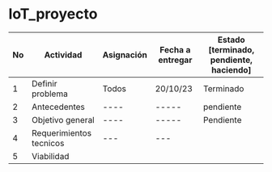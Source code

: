 # IoT_proyecto

| No | Actividad | Asignación | Fecha a entregar | Estado [terminado, pendiente, haciendo] |
|---|-----------|------------|-------------|------------------|
| 1  | Definir problema | Todos | 20/10/23 | Terminado  |
| 2  | Antecedentes |---- | ----- | pendiente|
| 3  |Objetivo general   |  ----  | -----  | Pendiente|
| 4 | Requerimientos tecnicos|---|---
| 5| Viabilidad




